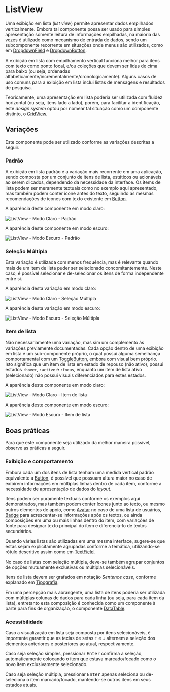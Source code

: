 # ListView

Uma exibição em lista (_list view_) permite apresentar dados empilhados verticalmente. Embora tal componente possa ser usado para simples apresentação somente leitura de informações empilhadas, na maioria das vezes é utilizado como mecanismo de entrada de dados, sendo um subcomponente recorrente em situações onde menus são utilizados, como em [DropdownField](./dropdown-field.md) e [DropdownButton](./dropdown-button.md).

A exibição em lista com empilhamento vertical funciona melhor para itens com texto como ponto focal, e/ou coleções que devem ser lidas de cima para baixo (ou seja, ordenadas alfabeticamente/incrementalmente/cronologicamente). Alguns casos de uso comuns para a exibição em lista inclui listas de mensagens e resultados de pesquisa.

Teoricamente, uma apresentação em lista poderia ser utilizada com fluidez horizontal (ou seja, itens lado a lado), porém, para facilitar a identificação, este _design system_ optou por nomear tal situação como um componente distinto, o [GridView](./grid-view.md).

## Variações

Este componente pode ser utilizado conforme as variações descritas a seguir.

### Padrão

A exibição em lista padrão é a variação mais recorrente em uma aplicação, sendo composta por um conjunto de itens de lista, estáticos ou acionáveis ao serem clicados, dependendo da necessidade da interface. Os items de lista podem ser meramente textuais como no exemplo aqui apresentado, mas também podem conter ícone antes do texto, seguindo as mesmas recomendações de ícones com texto existente em [Button](./button.md).

A aparência deste componente em modo claro:

![ListView - Modo Claro - Padrão](~@source/assets/images/component-listview-light-standard.png)

A aparência deste componente em modo escuro:

![ListView - Modo Escuro - Padrão](~@source/assets/images/component-listview-dark-standard.png)

### Seleção Múltipla

Esta variação é utilizada com menos frequência, mas é relevante quando mais de um item de lista puder ser selecionado concomitantemente. Neste caso, é possível selecionar e de-selecionar os itens de forma independente entre si.

A aparência desta variação em modo claro:

![ListView - Modo Claro - Seleção Múltipla](~@source/assets/images/component-listview-light-multiselect.png)

A aparência desta variação em modo escuro:

![ListView - Modo Escuro - Seleção Múltipla](~@source/assets/images/component-listview-dark-multiselect.png)

### Item de lista

Não necessariamente uma variação, mas sim um complemento às variações previamente documentadas. Cada opção dentro de uma exibição em lista é um sub-componente próprio, o qual possui alguma semelhança comportamental com um [ToggleButton](./toggle-button.md), embora com visual bem próprio. Isto significa que um item de lista em estado de repouso (não ativo), possui estados `:hover`, `:active` e `:focus`, enquanto um item de lista ativo (selecionado) não possui visuais diferenciados para estes estados.

A aparência deste componente em modo claro:

![ListView - Modo Claro - Item de lista](~@source/assets/images/component-listview-light-item.png)

A aparência deste componente em modo escuro:

![ListView - Modo Escuro - Item de lista](~@source/assets/images/component-listview-dark-item.png)

## Boas práticas

Para que este componente seja utilizado da melhor maneira possível, observe as práticas a seguir.

### Exibição e comportamento

Embora cada um dos itens de lista tenham uma medida vertical padrão equivalente a [Button](button.md), é possível que possuam altura maior no caso de exibirem informações em múltiplas linhas dentro de cada item, conforme a necessidade de apresentação de dados do _layout_.

Itens podem ser puramente textuais conforme os exemplos aqui demonstrados, mas também podem conter ícones junto ao texto, ou mesmo outros elementos de apoio, como [Avatar](./avatar.md) no caso de uma lista de usuários, [Badge](./badge.md) para acrescentar-se informações após os textos, ou ainda composições em uma ou mais linhas dentro do item, com variações de fonte para designar texto principal do item e diferenciá-lo de textos secundários.

Quando várias listas são utilizadas em uma mesma interface, sugere-se que estas sejam explicitamente agrupadas conforme a temática, utilizando-se rótulo descritivo assim como em [TextField](./text-field.md).

No caso de listas com seleção múltipla, deve-se também agrupar conjuntos de opções mutuamente exclusivas ou múltiplas selecionáveis.

Itens de lista devem ser grafados em notação _Sentence case_, conforme explanado em [Tipografia](../guia-visual/tipografia.md#regras-de-formatação).

Em uma percepção mais abrangente, uma lista de itens poderia ser utilizada com múltiplas colunas de dados para cada linha (ou seja, para cada item da lista), entretanto esta composição é conhecida como um componente à parte para fins de organização, o componente [DataTable](./data-table.md).

### Acessibilidade

Caso a visualização em lista seja composta por itens selecionáveis, é importante garantir que as teclas de setas <kbd>&uarr;</kbd> e <kbd>&darr;</kbd> alternem a seleção dos elementos anteriores e posteriores ao atual, respectivamente.

Caso seja seleção simples, pressionar <kbd>Enter</kbd> confirma a seleção, automaticamente colocando o item que estava marcado/focado como o novo item exclusivamente selecionado.

Caso seja seleção múltipla, pressionar <kbd>Enter</kbd> apenas seleciona ou de-seleciona o item marcado/focado, mantendo-se outros itens em seus estados atuais.
